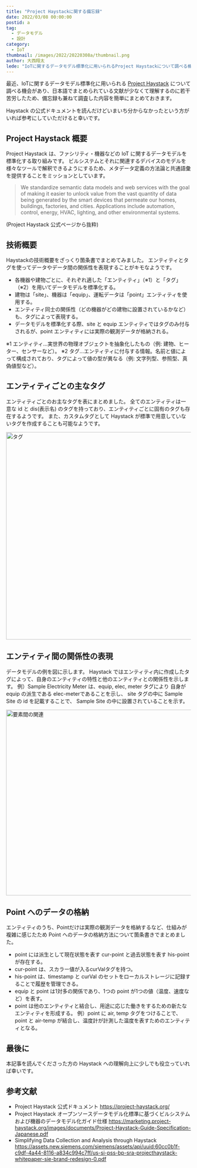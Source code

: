 ```yaml
---
title: "Project Haystackに関する備忘録"
date: 2022/03/08 00:00:00
postid: a
tag:
  - データモデル
  - 設計
category:
  - IoT
thumbnail: /images/2022/20220308a/thumbnail.png
author: 大西翔太
lede: "IoTに関するデータモデル標準化に用いられるProject Haystackについて調べる機会があり、日本語でまとめられている文献が少なくて理解するのに若干苦労したため、備忘録も兼ねて調査した内容を簡単にまとめておきます。Project Haystack は、ファシリティ・機器などの IoT に関するデータモデルを標準化する取り組みです。ビルシステムとそれに関連するデバイスのモデルを様々なツールで解釈できるようにするため..."
---
```


最近、IoTに関するデータモデル標準化に用いられる [Project Haystack](https://project-haystack.org/) について調べる機会があり、日本語でまとめられている文献が少なくて理解するのに若干苦労したため、備忘録も兼ねて調査した内容を簡単にまとめておきます。

Haystack の公式ドキュメントを読んだけどいまいち分からなかったという方がいれば参考にしていただけると幸いです。

## Project Haystack 概要

Project Haystack は、ファシリティ・機器などの IoT に関するデータモデルを標準化する取り組みです。
ビルシステムとそれに関連するデバイスのモデルを様々なツールで解釈できるようにするため、メタデータ定義の方法論と共通語彙を提供することをミッションとしています。

> We standardize semantic data models and web services with the goal of making it easier to unlock value from the vast quantity of data being generated by the smart devices that permeate our homes, buildings, factories, and cities.
Applications include automation, control, energy, HVAC, lighting, and other environmental systems.

(Project Haystack 公式ページから抜粋)

## 技術概要

Haystackの技術概要をざっくり箇条書でまとめてみました。
エンティティとタグを使ってデータやデータ間の関係性を表現することがキモなようです。

- 各機器や建物ごとに、それぞれ適した「エンティティ」（※1）と「タグ」（※2）を用いてデータモデルを標準化する。
- 建物は「site」、機器は「equip」、運転データは「point」エンティティを使用する。
- エンティティ同士の関係性（どの機器がどの建物に設置されているかなど）も、タグによって表現する。
- データモデルを標準化する際、site と equip エンティティではタグのみ付与されるが、point エンティティには実際の観測データが格納される。

※1 エンティティ…実世界の物理オブジェクトを抽象化したもの（例: 建物、ヒーター、センサーなど）。
※2 タグ…エンティティに付与する情報。名前と値によって構成されており、タグによって値の型が異なる（例: 文字列型、参照型、真偽値型など）。

## エンティティごとの主なタグ

エンティティごとのお主なタグを表にまとめました。
全てのエンティティは一意な id と dis(表示名) のタグを持っており、エンティティごとに固有のタグも存在するようです。
また、カスタムタグとして Haystack が標準で用意していないタグを作成することも可能なようです。

<img src="/images/2022/20220308a/タグ.png" alt="タグ" width="1200" height="565" loading="lazy">

## エンティティ間の関係性の表現

データモデルの例を図に示します。
Haystack ではエンティティ内に作成したタグによって、自身のエンティティの特性と他のエンティティとの関係性を示します。
例）Sample Electricity Meter は、equip, elec, meter タグにより 自身が equip の派生である elec-meterであることを示し、 site タグの中に Sample Site の id を記載することで、 Sample Site の中に設置されていることを示す。

<img src="/images/2022/20220308a/要素間の関連.png" alt="要素間の関連" width="1200" height="506" loading="lazy">

## Point へのデータの格納

エンティティのうち、Pointだけは実際の観測データを格納するなど、仕組みが複雑に感じたため Point へのデータの格納方法について箇条書きでまとめました。

- point には派生として現在状態を表す cur-point と過去状態を表す his-point が存在する。
- cur-point は、スカラー値が入るcurValタグを持つ。
- his-point は、timestamp と curVal のセットをローカルストレージに記録することで履歴を管理できる。
- equip と point は1対多の関係であり、1つの point が1つの値（温度、速度など）を表す。
- point は他のエンティティと結合し、用途に応じた働きをするための新たなエンティティを形成する。
例）point に air, temp タグをつけることで、 point と air-temp が結合し、温度計が計測した温度を表すためのエンティティとなる。

## 最後に

本記事を読んでくださった方の Haystack への理解向上に少しでも役立っていれば幸いです。

## 参考文献

- Project Haystack 公式ドキュメント
https://project-haystack.org/
- Project Haystack オープンソースデータモデル化標準に基づくビルシステムおよび機器のデータモデル化ガイド仕様
https://marketing.project-haystack.org/images/documents/Project-Haystack-Guide-Specification-Japanese.pdf
- Simplifying Data Collection and Analysis through Haystack
https://assets.new.siemens.com/siemens/assets/api/uuid:60cc0b1f-c9df-4a44-8116-a834c994c7ff/us-si-pss-bp-sra-projecthaystack-whitepaper-sie-brand-redesign-0.pdf
